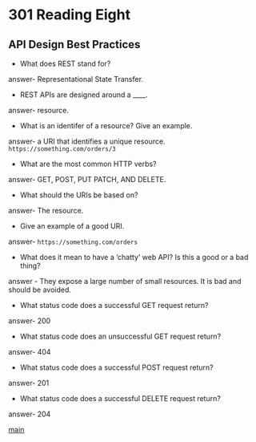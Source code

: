 # 301 Reading Eight

## API Design Best Practices 

* What does REST stand for?

answer- Representational State Transfer.

* REST APIs are designed around a ____.

answer- resource.

* What is an identifer of a resource? Give an example.

answer- a URI that identifies a unique resource. `https://something.com/orders/3`

* What are the most common HTTP verbs?

answer- GET, POST, PUT PATCH, AND DELETE.

* What should the URIs be based on?

answer- The resource.

* Give an example of a good URI.

answer- `https://something.com/orders`

* What does it mean to have a ‘chatty’ web API? Is this a good or a bad thing?

answer - They expose a large number of small resources.  It is bad and should be avoided.

* What status code does a successful GET request return?

answer- 200

* What status code does an unsuccessful GET request return?

answer- 404

* What status code does a successful POST request return?

answer- 201

* What status code does a successful DELETE request return?


answer- 204


[main](README.md)
